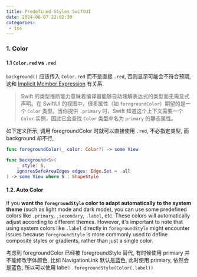 ```yaml
---
title: Predefined Styles SwiftUI
date: 2024-06-07 22:02:30
categories:
 - ios
---
```


### 1. Color

#### 1.1 `Color.red` vs `.red`

`background()` 应该传入 `Color.red` 而不是直接 `.red`, 否则显示可能会不符合预期, 这和 [Implicit Member Expression](https://docs.swift.org/swift-book/documentation/the-swift-programming-language/expressions/#Implicit-Member-Expression) 有关系.  

> Swift 的类型推断能力意味着编译器能够自动理解表达式的类型而无需显式声明。在 SwiftUI 的视图中，很多属性（如 `foregroundColor`）期望的是一个 `Color` 类型。当你提供 `.primary` 时，Swift 知道这个上下文需要一个 `Color` 实例，因此它会查找 `Color` 类型中名为 `primary` 的静态属性。
>

如下定义所示, 调用 foregroundColor 时就可以直接使用 `.red`, 不必指定类型, 而 background 却不行, 

```swift
func foregroundColor(_ color: Color?) -> some View

func background<S>(
    _ style: S,
    ignoresSafeAreaEdges edges: Edge.Set = .all
) -> some View where S : ShapeStyle
```

#### 1.2. Auto Color

If you **want the `foregroundStyle` color to adapt automatically** **to the system theme** (such as light mode and dark mode), you can use some predefined colors like `.primary`, `.secondary`, `.label`, etc. These colors will automatically adjust according to different themes. However, it's important to note that using system colors like `.label` directly in `foregroundStyle` might encounter issues because `foregroundStyle` is more commonly used to define composite styles or gradients, rather than just a single color.

考虑到 foregroundColor 已经被 foregroundStyle 替代, 有时候使用 primiary 并不能修改字体颜色, 比如 NavigationLink 默认是蓝色, 此时使用 primiary, 依然会是蓝色, 所以可以使用 label: `.foregroundStyle(Color(.label))`

